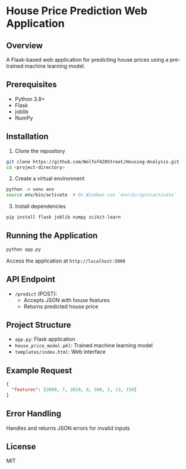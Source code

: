 # House Price Prediction Web Application

## Overview
A Flask-based web application for predicting house prices using a pre-trained machine learning model.

## Prerequisites
- Python 3.8+
- Flask
- joblib
- NumPy

## Installation

1. Clone the repository
```bash
git clone https://github.com/Wolfof420Street/Housing-Analysis.git
cd <project-directory>
```

2. Create a virtual environment
```bash
python -m venv env
source env/bin/activate  # On Windows use `env\Scripts\activate`
```

3. Install dependencies
```bash
pip install flask joblib numpy scikit-learn
```

## Running the Application
```bash
python app.py
```
Access the application at `http://localhost:5000`

## API Endpoint
- `/predict` (POST): 
  - Accepts JSON with house features
  - Returns predicted house price

## Project Structure
- `app.py`: Flask application
- `house_price_model.pkl`: Trained machine learning model
- `templates/index.html`: Web interface

## Example Request
```json
{
  "features": [2000, 7, 2010, 8, 500, 2, 13, 150]
}
```

## Error Handling
Handles and returns JSON errors for invalid inputs

## License
MIT